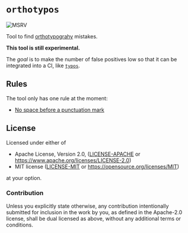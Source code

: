 # `orthotypos`

![MSRV][rustc-image]

Tool to find [orthotypograhy][typographical-syntax] mistakes.

**This tool is still experimental.**

The *goal* is to make the number of false positives low so that
it can be integrated into a CI, like [`typos`][typos].

## Rules

The tool only has one rule at the moment:

- [No space before a punctuation mark](./src/lint/space_before.rs)

## License

Licensed under either of

- Apache License, Version 2.0, ([LICENSE-APACHE](LICENSE-APACHE) or <https://www.apache.org/licenses/LICENSE-2.0>)
- MIT license ([LICENSE-MIT](LICENSE-MIT) or <https://opensource.org/licenses/MIT>)

at your option.

### Contribution

Unless you explicitly state otherwise, any contribution intentionally submitted
for inclusion in the work by you, as defined in the Apache-2.0 license, shall be dual licensed as above, without any
additional terms or conditions.

[typos]: https://github.com/crate-ci/typos
[typographical-syntax]: https://en.wikipedia.org/wiki/Typographical_syntax
[rustc-image]: https://img.shields.io/badge/rustc-1.79+-blue.svg
